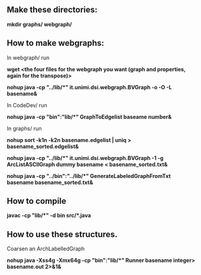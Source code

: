 Make these directories:
-------------------------

**mkdir graphs/ webgraph/**

How to make webgraphs:
----------------------
In webgraph/ run

**wget <the four files for the webgraph you want (graph and properties, again for the transpose)>**

**nohup java -cp "../lib/*" it.unimi.dsi.webgraph.BVGraph -o -O -L basename&**

In CodeDev/ run

**nohup java -cp "bin":"lib/*" GraphToEdgelist baseame number&**

In graphs/ run

**nohup sort -k1n -k2n basename.edgelist | uniq > basename_sorted.edgelist&**

**nohup java -cp "../lib/\*" it.unimi.dsi.webgraph.BVGraph -1 -g ArcListASCIIGraph dummy basename < basename_sorted.txt&**

**nohup java -cp "../bin":"../lib/\*" GenerateLabeledGraphFromTxt basename basename_sorted.txt&**

How to compile
--

**javac -cp "lib/\*" -d bin src/\*.java**


How to use these structures.
----------------------------------------

Coarsen an ArchLabelledGraph

**nohup java -Xss4g -Xmx64g -cp "bin":"lib/\*" Runner basename integer> basename.out 2>&1&**

##
